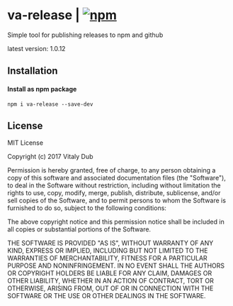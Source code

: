 # va-release | [![npm](https://img.shields.io/npm/v/va-release.svg)](https://www.npmjs.com/package/va-release)

Simple tool for publishing releases to npm and github

latest version: 1.0.12

## Installation

#### Install as npm package

```shell
npm i va-release --save-dev
```

## License

MIT License

Copyright (c) 2017 Vitaly Dub

Permission is hereby granted, free of charge, to any person obtaining a copy
of this software and associated documentation files (the "Software"), to deal
in the Software without restriction, including without limitation the rights
to use, copy, modify, merge, publish, distribute, sublicense, and/or sell
copies of the Software, and to permit persons to whom the Software is
furnished to do so, subject to the following conditions:

The above copyright notice and this permission notice shall be included in all
copies or substantial portions of the Software.

THE SOFTWARE IS PROVIDED "AS IS", WITHOUT WARRANTY OF ANY KIND, EXPRESS OR
IMPLIED, INCLUDING BUT NOT LIMITED TO THE WARRANTIES OF MERCHANTABILITY,
FITNESS FOR A PARTICULAR PURPOSE AND NONINFRINGEMENT. IN NO EVENT SHALL THE
AUTHORS OR COPYRIGHT HOLDERS BE LIABLE FOR ANY CLAIM, DAMAGES OR OTHER
LIABILITY, WHETHER IN AN ACTION OF CONTRACT, TORT OR OTHERWISE, ARISING FROM,
OUT OF OR IN CONNECTION WITH THE SOFTWARE OR THE USE OR OTHER DEALINGS IN THE
SOFTWARE.

